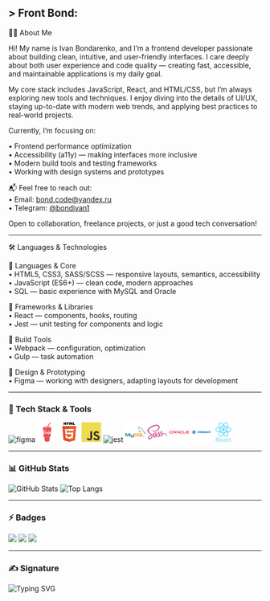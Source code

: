## > Front Bond:

🙋‍♂️ About Me

Hi! My name is Ivan Bondarenko, and I’m a frontend developer passionate about building clean, intuitive, and user-friendly interfaces. I care deeply about both user experience and code quality — creating fast, accessible, and maintainable applications is my daily goal.

My core stack includes JavaScript, React, and HTML/CSS, but I’m always exploring new tools and techniques. I enjoy diving into the details of UI/UX, staying up-to-date with modern web trends, and applying best practices to real-world projects.

Currently, I’m focusing on:

 • Frontend performance optimization  
 • Accessibility (a11y) — making interfaces more inclusive  
 • Modern build tools and testing frameworks  
 • Working with design systems and prototypes

📬 Feel free to reach out:  
 • Email: bond.code@yandex.ru  
 • Telegram: [@bondivan1](https://t.me/bondivan1) <!-- Replace with your actual handle -->

Open to collaboration, freelance projects, or just a good tech conversation!

---

🛠 Languages & Technologies

🔹 Languages & Core  
 • HTML5, CSS3, SASS/SCSS — responsive layouts, semantics, accessibility  
 • JavaScript (ES6+) — clean code, modern approaches  
 • SQL — basic experience with MySQL and Oracle

🔹 Frameworks & Libraries  
 • React — components, hooks, routing  
 • Jest — unit testing for components and logic

🔹 Build Tools  
 • Webpack — configuration, optimization  
 • Gulp — task automation

🔹 Design & Prototyping  
 • Figma — working with designers, adapting layouts for development

---

### 🚀 Tech Stack & Tools

<p align="left">
  <img src="https://www.vectorlogo.zone/logos/figma/figma-icon.svg" alt="figma" width="40" height="40" />
  <img src="https://raw.githubusercontent.com/devicons/devicon/master/icons/gulp/gulp-plain.svg" alt="gulp" width="40" height="40" />
  <img src="https://raw.githubusercontent.com/devicons/devicon/master/icons/html5/html5-original-wordmark.svg" alt="html5" width="40" height="40" />
  <img src="https://raw.githubusercontent.com/devicons/devicon/master/icons/javascript/javascript-original.svg" alt="javascript" width="40" height="40" />
  <img src="https://www.vectorlogo.zone/logos/jestjsio/jestjsio-icon.svg" alt="jest" width="40" height="40" />
  <img src="https://raw.githubusercontent.com/devicons/devicon/master/icons/mysql/mysql-original-wordmark.svg" alt="mysql" width="40" height="40" />
  <img src="https://raw.githubusercontent.com/devicons/devicon/master/icons/sass/sass-original.svg" alt="sass" width="40" height="40" />
  <img src="https://raw.githubusercontent.com/devicons/devicon/master/icons/oracle/oracle-original.svg" alt="oracle" width="40" height="40" />
  <img src="https://raw.githubusercontent.com/devicons/devicon/master/icons/webpack/webpack-original-wordmark.svg" alt="webpack" width="40" height="40" />
  <img src="https://raw.githubusercontent.com/devicons/devicon/master/icons/react/react-original-wordmark.svg" alt="react" width="40" height="40" />
</p>

---

### 📊 GitHub Stats

<p align="left">
  <img src="https://github-readme-stats.vercel.app/api?username=Bond-Ivan&show_icons=true&theme=react" alt="GitHub Stats" height="170"/>
  <img src="https://github-readme-stats.vercel.app/api/top-langs/?username=Bond-Ivan&layout=compact&theme=react" alt="Top Langs" height="170"/>
</p>

<!-- Replace your-username with your actual GitHub username -->

---

### ⚡ Badges

<p align="left">
  <img src="https://img.shields.io/badge/React-Developer-61DAFB?style=for-the-badge&logo=react&logoColor=white" />
  <img src="https://img.shields.io/badge/Open%20to-Work-green?style=for-the-badge&logo=github" />
  <img src="https://img.shields.io/badge/Frontend-Focused-blue?style=for-the-badge&logo=visualstudiocode" />
</p>

---

### ✍️ Signature

<p align="left">
  <img src="https://readme-typing-svg.demolab.
com?font=Fira+Code&weight=500&pause=1000&color=36BCF7&width=435&lines=Hi%2C+I'm+Ivan+Bondarenko;Frontend+Developer;React+%7C+JavaScript+%7C+UI+UX;Let's+build+something+cool+🚀" alt="Typing SVG" />
</p>
